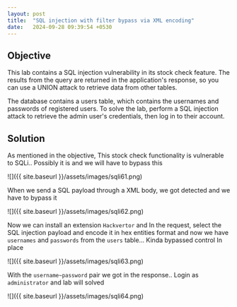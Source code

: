```yaml
---
layout: post
title:  "SQL injection with filter bypass via XML encoding"
date:   2024-09-28 09:39:54 +0530
---
```


## Objective 

This lab contains a SQL injection vulnerability in its stock check feature. The results from the query are returned in the application's response, so you can use a UNION attack to retrieve data from other tables.

The database contains a users table, which contains the usernames and passwords of registered users. To solve the lab, perform a SQL injection attack to retrieve the admin user's credentials, then log in to their account. 

## Solution

As mentioned in the objective, This stock check functionality is vulnerable to SQLi.. Possibly it is and we will have to bypass this 

![]({{ site.baseurl }}/assets/images/sqli61.png)

When we send a SQL payload through a XML body, we got detected and we have to bypass it 

![]({{ site.baseurl }}/assets/images/sqli62.png)

Now we can install an extension `Hackvertor` and In the request, select the SQL injection payload and encode it in hex entities format and now we have `usernames` and `passwords` from the `users` table... Kinda bypassed control In place 

![]({{ site.baseurl }}/assets/images/sqli63.png)

With the `username~password` pair we got in the response.. Login as `administrator` and lab will solved 

![]({{ site.baseurl }}/assets/images/sqli64.png)